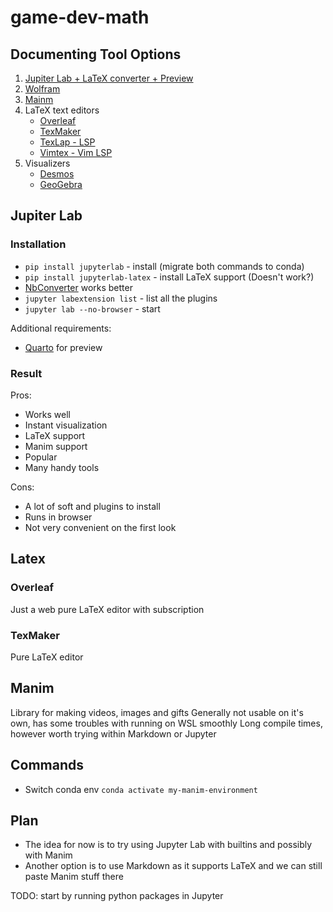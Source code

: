 # game-dev-math

## Documenting Tool Options

1. [Jupiter Lab + LaTeX converter + Preview](#jupiter-lab)
2. [Wolfram](https://www.wolfram.com/mathematica/)
3. [Mainm](https://docs.manim.community/en/stable/guides/using_text.html#text-with-latex)
4. LaTeX text editors
     - [Overleaf](https://www.overleaf.com/)
     - [TexMaker](https://www.xm1math.net/texmaker/index.html)
     - [TexLap - LSP](https://github.com/latex-lsp/texlab)
     - [Vimtex - Vim LSP](https://github.com/lervag/vimtex)
5. Visualizers
     - [Desmos](https://www.desmos.com/geometry/tjtt82sxwi)
     - [GeoGebra](https://www.geogebra.org/math/angles#upper-elementary)

## Jupiter Lab

### Installation

- `pip install jupyterlab` - install (migrate both commands to conda)
- `pip install jupyterlab-latex` - install LaTeX support (Doesn't work?)
- [NbConverter](https://saturncloud.io/blog/how-to-use-latex-in-jupyter-notebook/) works better
- `jupyter labextension list` - list all the plugins
- `jupyter lab --no-browser` - start

Additional requirements:
- [Quarto](https://quarto.org/docs/get-started/) for preview

### Result

Pros:
- Works well
- Instant visualization
- LaTeX support
- Manim support
- Popular
- Many handy tools
 

Cons:
- A lot of soft and plugins to install
- Runs in browser
- Not very convenient on the first look

## Latex

### Overleaf

Just a web pure LaTeX editor with subscription

### TexMaker

Pure LaTeX editor

## Manim

Library for making videos, images and gifts
Generally not usable on it's own, has some troubles with running on WSL smoothly
Long compile times, however worth trying within Markdown or Jupyter

## Commands

- Switch conda env `conda activate my-manim-environment`

## Plan

- The idea for now is to try using Jupyter Lab with builtins and possibly with Manim
- Another option is to use Markdown as it supports LaTeX and we can still paste Manim stuff there


TODO: start by running python packages in Jupyter
